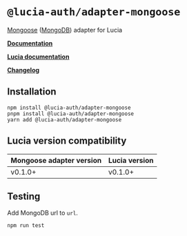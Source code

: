 # `@lucia-auth/adapter-mongoose`

[Mongoose](https://mongoosejs.com) ([MongoDB](https://www.mongodb.com)) adapter for Lucia

**[Documentation](https://lucia-auth.vercel.app/learn/adapters/mongoose)**

**[Lucia documentation](https://lucia-auth.vercel.app)**

**[Changelog](https://github.com/pilcrowOnPaper/lucia-auth/blob/main/packages/adapter-mongoose/CHANGELOG.md)**

## Installation

```
npm install @lucia-auth/adapter-mongoose
pnpm install @lucia-auth/adapter-mongoose
yarn add @lucia-auth/adapter-mongoose
```

## Lucia version compatibility

| Mongoose adapter version | Lucia version |
| ------------------------ | ------------- |
| v0.1.0+                  | v0.1.0+       |

## Testing

Add MongoDB url to `url`.

```
npm run test
```
